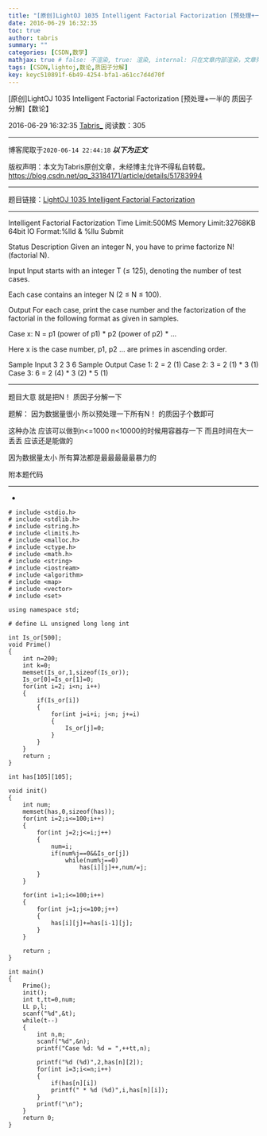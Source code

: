 ```yaml
---
title: "[原创]LightOJ 1035 Intelligent Factorial Factorization [预处理+一半的 质因子分解]【数论】"
date: 2016-06-29 16:32:35
toc: true
author: tabris
summary: ""
categories: [CSDN,数学]
mathjax: true # false: 不渲染, true: 渲染, internal: 只在文章内部渲染，文章列表中不渲染
tags: [CSDN,lightoj,数论,质因子分解]
key: keyc510891f-6b49-4254-bfa1-a61cc7d4d70f
---
```


[原创]LightOJ 1035 Intelligent Factorial Factorization [预处理+一半的 质因子分解]【数论】

2016-06-29 16:32:35  [Tabris_](https://me.csdn.net/qq_33184171) 阅读数：305

---

博客爬取于`2020-06-14 22:44:18`
***以下为正文***

版权声明：本文为Tabris原创文章，未经博主允许不得私自转载。
https://blog.csdn.net/qq_33184171/article/details/51783994

<!-- more -->

---

题目链接：[LightOJ 1035 Intelligent Factorial Factorization](http://acm.hust.edu.cn/vjudge/contest/view.action?cid=120197#problem/T)

-----------------------------------------

 Intelligent Factorial Factorization
Time Limit:500MS     Memory Limit:32768KB     64bit IO Format:%lld & %llu
Submit
 
Status
Description
Given an integer N, you have to prime factorize N! (factorial N).

Input
Input starts with an integer T (≤ 125), denoting the number of test cases.

Each case contains an integer N (2 ≤ N ≤ 100).

Output
For each case, print the case number and the factorization of the factorial in the following format as given in samples.

Case x: N = p1 (power of p1) * p2 (power of p2) * ...

Here x is the case number, p1, p2 ... are primes in ascending order.

Sample Input
3
2
3
6
Sample Output
Case 1: 2 = 2 (1)
Case 2: 3 = 2 (1) * 3 (1)
Case 3: 6 = 2 (4) * 3 (2) * 5 (1)

--------------------


题目大意 就是把N！ 质因子分解一下 

题解：  因为数据量很小 所以预处理一下所有N！ 的质因子个数即可  

这种办法 应该可以做到n<=1000
n<10000的时候用容器存一下 而且时间在大一丢丢 应该还是能做的

因为数据量太小 所有算法都是最最最最最暴力的

附本题代码

----------------------------
-
```
# include <stdio.h>
# include <stdlib.h>
# include <string.h>
# include <limits.h>
# include <malloc.h>
# include <ctype.h>
# include <math.h>
# include <string>
# include <iostream>
# include <algorithm>
# include <map>
# include <vector>
# include <set>

using namespace std;

# define LL unsigned long long int

int Is_or[500];
void Prime()
{
    int n=200;
    int k=0;
    memset(Is_or,1,sizeof(Is_or));
    Is_or[0]=Is_or[1]=0;
    for(int i=2; i<n; i++)
    {
        if(Is_or[i])
        {
            for(int j=i+i; j<n; j+=i)
            {
                Is_or[j]=0;
            }
        }
    }
    return ;
}

int has[105][105];

void init()
{
    int num;
    memset(has,0,sizeof(has));
    for(int i=2;i<=100;i++)
    {
        for(int j=2;j<=i;j++)
        {
            num=i;
            if(num%j==0&&Is_or[j])
                while(num%j==0)
                    has[i][j]++,num/=j;
        }
    }

    for(int i=1;i<=100;i++)
    {
        for(int j=1;j<=100;j++)
        {
            has[i][j]+=has[i-1][j];
        }
    }

    return ;
}

int main()
{
    Prime();
    init();
    int t,tt=0,num;
    LL p,l;
    scanf("%d",&t);
    while(t--)
    {
        int n,m;
        scanf("%d",&n);
        printf("Case %d: %d = ",++tt,n);

        printf("%d (%d)",2,has[n][2]);
        for(int i=3;i<=n;i++)
        {
            if(has[n][i])
            printf(" * %d (%d)",i,has[n][i]);
        }
        printf("\n");
    }
    return 0;
}
```
